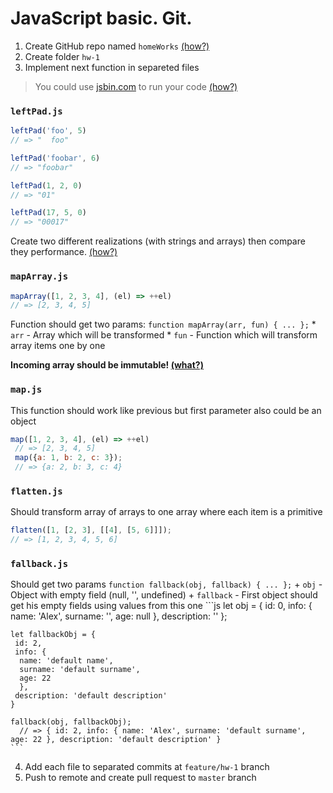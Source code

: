# JavaScript basic. Git. 

1. Create GitHub repo named `homeWorks` [(how?)](https://help.github.com/articles/create-a-repo/)
2. Create folder `hw-1`
3. Implement next function in separeted files
  > You could use [jsbin.com](jsbin.com) to run your code [(how?)](https://www.youtube.com/watch?v=1OsSaBuIj_g)

  ### `leftPad.js`
  
  ```javascript
  leftPad('foo', 5)
  // => "  foo" 

  leftPad('foobar', 6)
  // => "foobar" 

  leftPad(1, 2, 0)
  // => "01" 
  
  leftPad(17, 5, 0)
  // => "00017" 
  ```
  
  Create two different realizations (with strings and arrays) then compare they performance. [(how?)](http://prntscr.com/cj7lr9)
  
  ### `mapArray.js`
  
  ```javascript
  mapArray([1, 2, 3, 4], (el) => ++el)
  // => [2, 3, 4, 5]
  ```
  Function should get two params: `function mapArray(arr, fun) { ... };`
    * `arr` - Array which will be transformed
    * `fun` - Function which will transform array items one by one
  
  <b>Incoming array should be immutable! [(what?)](https://www.sitepoint.com/immutability-javascript/)</b>
  
  ### `map.js`
  This function should work like previous but first parameter also could be an object
  ```javascript 
  map([1, 2, 3, 4], (el) => ++el)
   // => [2, 3, 4, 5]
   map({a: 1, b: 2, c: 3});
   // => {a: 2, b: 3, c: 4}
   ```
   ### `flatten.js`
   Should transform array of arrays to one array where each item is a primitive 
   ```js
   flatten([1, [2, 3], [[4], [5, 6]]]);
   // => [1, 2, 3, 4, 5, 6]
   ```
   ### `fallback.js`
   Should get two params `function fallback(obj, fallback) { ... };`
      + `obj` - Object with empty field (null, '', undefined)
      + `fallback` -  First object should get his empty fields using values from this one
    ```js
    let obj = { 
     id: 0,
     info: {
      name: 'Alex',
      surname: '',
      age: null
     }, 
     description: ''
    };
      
    let fallbackObj = {
     id: 2,
     info: {
      name: 'default name',
      surname: 'default surname',
      age: 22
      },
     description: 'default description'
    }
    
    fallback(obj, fallbackObj);
      // => { id: 2, info: { name: 'Alex', surname: 'default surname', age: 22 }, description: 'default description' }
    ```
4. Add each file to separated commits at `feature/hw-1` branch
5. Push to remote and create pull request to `master` branch 
